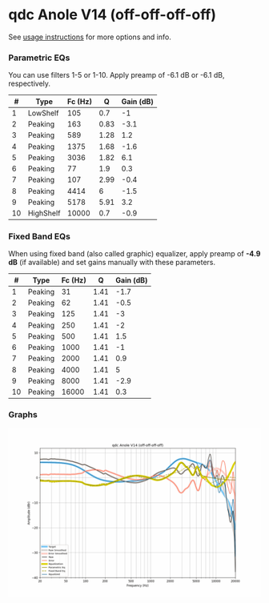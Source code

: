# qdc Anole V14 (off-off-off-off)
See [usage instructions](https://github.com/jaakkopasanen/AutoEq#usage) for more options and info.

### Parametric EQs
You can use filters 1-5 or 1-10. Apply preamp of -6.1 dB or -6.1 dB, respectively.

|   # | Type      |   Fc (Hz) |    Q |   Gain (dB) |
|-----|-----------|-----------|------|-------------|
|   1 | LowShelf  |       105 | 0.7  |        -1   |
|   2 | Peaking   |       163 | 0.83 |        -3.1 |
|   3 | Peaking   |       589 | 1.28 |         1.2 |
|   4 | Peaking   |      1375 | 1.68 |        -1.6 |
|   5 | Peaking   |      3036 | 1.82 |         6.1 |
|   6 | Peaking   |        77 | 1.9  |         0.3 |
|   7 | Peaking   |       107 | 2.99 |        -0.4 |
|   8 | Peaking   |      4414 | 6    |        -1.5 |
|   9 | Peaking   |      5178 | 5.91 |         3.2 |
|  10 | HighShelf |     10000 | 0.7  |        -0.9 |

### Fixed Band EQs
When using fixed band (also called graphic) equalizer, apply preamp of **-4.9 dB** (if available) and set gains manually with these parameters.

|   # | Type    |   Fc (Hz) |    Q |   Gain (dB) |
|-----|---------|-----------|------|-------------|
|   1 | Peaking |        31 | 1.41 |        -1.7 |
|   2 | Peaking |        62 | 1.41 |        -0.5 |
|   3 | Peaking |       125 | 1.41 |        -3   |
|   4 | Peaking |       250 | 1.41 |        -2   |
|   5 | Peaking |       500 | 1.41 |         1.5 |
|   6 | Peaking |      1000 | 1.41 |        -1   |
|   7 | Peaking |      2000 | 1.41 |         0.9 |
|   8 | Peaking |      4000 | 1.41 |         5   |
|   9 | Peaking |      8000 | 1.41 |        -2.9 |
|  10 | Peaking |     16000 | 1.41 |         0.3 |

### Graphs
![](./qdc%20Anole%20V14%20(off-off-off-off).png)
